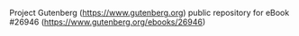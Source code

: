 Project Gutenberg (https://www.gutenberg.org) public repository for eBook #26946 (https://www.gutenberg.org/ebooks/26946)
